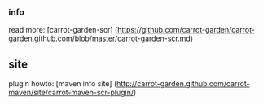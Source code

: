 ### info

read more:
[carrot-garden-scr]
(https://github.com/carrot-garden/carrot-garden.github.com/blob/master/carrot-garden-scr.md)

## site

plugin howto:
[maven info site]
(http://carrot-garden.github.com/carrot-maven/site/carrot-maven-scr-plugin/)
